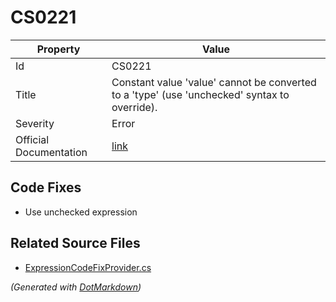 # CS0221

| Property               | Value                                                                                           |
| ---------------------- | ----------------------------------------------------------------------------------------------- |
| Id                     | CS0221                                                                                          |
| Title                  | Constant value 'value' cannot be converted to a 'type' \(use 'unchecked' syntax to override\)\. |
| Severity               | Error                                                                                           |
| Official Documentation | [link](http://docs.microsoft.com/en-us/dotnet/csharp/misc/cs0221)                               |

## Code Fixes

* Use unchecked expression

## Related Source Files

* [ExpressionCodeFixProvider.cs](../../src/CodeFixes/CSharp/CodeFixes/ExpressionCodeFixProvider.cs)

*\(Generated with [DotMarkdown](http://github.com/JosefPihrt/DotMarkdown)\)*